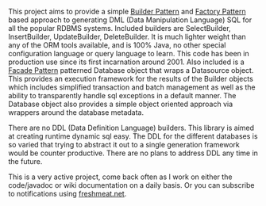 This project aims to provide a simple [Builder Pattern](http://en.wikipedia.org/wiki/Builder_pattern)
and [Factory Pattern](http://en.wikipedia.org/wiki/Factory_pattern) based approach to generating DML (Data Manipulation Language)
SQL for all the popular RDBMS systems. Included builders are SelectBuilder, InsertBuilder, UpdateBuilder, DeleteBuilder.
It is much lighter weight than any of the ORM tools available, and is 100% Java, no other special configuration language or query language to learn.
This code has been in production use since its first incarnation around 2001. Also included is a [Facade
Pattern](http://en.wikipedia.org/wiki/Facade_pattern) patterned Database object that wraps a Datasource object. This provides an
execution framework for the results of the Builder objects which includes simplified transaction and batch management as well as the ability to transparently handle sql exceptions in a default manner. The Database object also provides a simple object oriented approach via wrappers around the database metadata.

There are no DDL (Data Definition Language) builders. This library is aimed at creating runtime dynamic sql easy. The DDL for the different databases is so varied that trying to abstract it out to a single generation framework would be counter productive. There are no plans to address DDL any time in the future. 

This is a very active project, come back often as I work on either the code/javadoc or wiki documentation on a daily
basis. Or you can subscribe to notifications using [freshmeat.net](http://freshmeat.net/projects/sqlck/).
